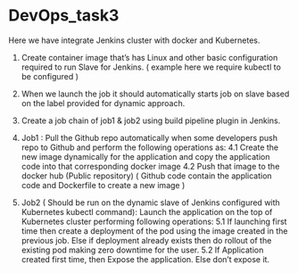 # DevOps_task3
Here we have integrate Jenkins cluster with docker and Kubernetes.

1. Create container image that’s has Linux  and other basic configuration required to run Slave for Jenkins. ( example here we require kubectl to be configured )
2. When we launch the job it should automatically starts job on slave based on the label provided for dynamic approach.
3. Create a job chain of job1 & job2 using build pipeline plugin in Jenkins. 

4. Job1 : Pull  the Github repo automatically when some developers push repo to Github and perform the following operations as:
	4.1 Create the new image dynamically for the application and copy the application code into that corresponding docker image
	4.2 Push that image to the docker hub (Public repository) 
 ( Github code contain the application code and Dockerfile to create a new image )

5. Job2 ( Should be run on the dynamic slave of Jenkins configured with Kubernetes kubectl command): Launch the application on the top of Kubernetes cluster performing following operations:
	5.1 If launching first time then create a deployment of the pod using the image created in the previous job. Else if deployment already exists then do rollout of the existing pod making zero downtime  for the user.
	5.2 If Application created first time, then Expose the application. Else don’t expose it.
